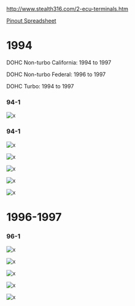 http://www.stealth316.com/2-ecu-terminals.htm

[Pinout Spreadsheet](https://docs.google.com/spreadsheets/d/1ZlcC5cdCwjYoV-z49MNaa9zpLiu_ZYBIx5H-j0F6QpI)


# 1994

DOHC Non-turbo California: 1994 to 1997

DOHC Non-turbo Federal: 1996 to 1997

DOHC Turbo: 1994 to 1997

### 94-1
![x](OEM-Docs/Mitsubishi/3000gt/ecu94-1.gif)

### 94-1
![x](OEM-Docs/Mitsubishi/3000gt/ecu94-2.gif)

![x](OEM-Docs/Mitsubishi/3000gt/ecu94-3.gif)

![x](OEM-Docs/Mitsubishi/3000gt/ecu94-4.gif)

![x](OEM-Docs/Mitsubishi/3000gt/ecu94-5.gif)

![x](OEM-Docs/Mitsubishi/3000gt/ecu94-6.gif)


# 1996-1997

### 96-1
![x](OEM-Docs/Mitsubishi/3000gt/ecu_96-97_1.gif)

![x](OEM-Docs/Mitsubishi/3000gt/ecu_96-97_2.gif)

![x](OEM-Docs/Mitsubishi/3000gt/ecu_96-97_3.gif)

![x](OEM-Docs/Mitsubishi/3000gt/ecu_96-97_4.gif)

![x](OEM-Docs/Mitsubishi/3000gt/ecu_96-97_5.gif)

